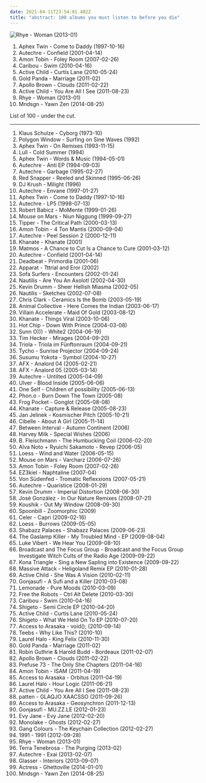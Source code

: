 ```yaml
---
date: 2021-04-11T23:54:01.402Z
title: "abstract: 100 albums you must listen to before you die"
---
```

![Rhye - Woman (2013-01)](http://coverartarchive.org/release/7dfd5c40-ee28-4fda-8369-fe3748f75930/3612285293-500.jpg "Rhye - Woman (2013-01)")
<ol class="albums">
<li data-cover="http://coverartarchive.org/release/32ad4a8c-cd44-3637-ac39-3479d7be8fb2/19702223299-500.jpg" data-tags="electronic, idm" role="button">Aphex Twin - Come to Daddy (1997-10-16)</li>
<li data-cover="http://coverartarchive.org/release/5c83d579-c302-30fa-93c5-1a2c7144bd3a/7890623689-500.jpg" data-tags="idm" role="button">Autechre - Confield (2001-04-14)</li>
<li data-cover="http://coverartarchive.org/release/7c42d81f-3a18-4739-94d9-af5eb66accbb/11240077077-500.jpg" data-tags="electronic, idm" role="button">Amon Tobin - Foley Room (2007-02-26)</li>
<li data-cover="http://coverartarchive.org/release/0c727a84-e19b-3217-b47c-2228c786d46a/4293703012-500.jpg" data-tags="electronic" role="button">Caribou - Swim (2010-04-16)</li>
<li data-cover="http://coverartarchive.org/release/f58ba780-ec15-4871-be75-5df97ce9cf2e/2215610398-500.jpg" data-tags="dream pop" role="button">Active Child - Curtis Lane (2010-05-24)</li>
<li data-cover="http://coverartarchive.org/release/8054d23b-6e8a-4be7-a368-39a501fff640/8156658475-500.jpg" data-tags="downtempo, abstract, idm, 12-inch" role="button">Gold Panda - Marriage (2011-02)</li>
<li data-cover="https://img.discogs.com/-rBcQNVsYrrZItU1YryFhNlChqA=/fit-in/600x600/filters:strip_icc():format(jpeg):mode_rgb():quality(90)/discogs-images/R-2750312-1324292189.jpeg.jpg" data-tags="hip-hop, instrumental, abstract, sample-based, producer" role="button">Apollo Brown - Clouds (2011-02-22)</li>
<li data-cover="http://coverartarchive.org/release/560d4328-550c-40af-a2fc-f2a2b10328b4/2215573326-500.jpg" data-tags="ambient, dream pop" role="button">Active Child - You Are All I See (2011-08-23)</li>
<li data-cover="http://coverartarchive.org/release/7dfd5c40-ee28-4fda-8369-fe3748f75930/3612285293-500.jpg" data-tags="soul, sophisti-pop" role="button">Rhye - Woman (2013-01)</li>
<li data-cover="http://coverartarchive.org/release/42eb4094-7a11-40ad-9f80-247f1842d990/8197604177-500.jpg" data-tags="electronic, instrumental, experimental, abstract" role="button">Mndsgn - Yawn Zen (2014-08-25)</li>
</ol>
List of 100 - under the cut.
<!-- more -->

_________________

<ol class="albums">
<li data-cover="http://coverartarchive.org/release/15260e46-6f48-4a9a-9386-73fafac0c756/13503543907-500.jpg" data-tags="space music, progressive electronic" role="button">
Klaus Schulze - Cyborg (1973-10)
</li>
<li data-cover="http://coverartarchive.org/release/2b20bd11-00d2-4800-baa0-d2eb05486f09/6937494644-500.jpg" data-tags="idm" role="button">
Polygon Window - Surfing on Sine Waves (1992)
</li>
<li data-cover="http://coverartarchive.org/release/63b5e482-c5a4-4b71-9353-85066a900b01/2575550161-500.jpg" data-tags="electronic, ambient, experimental, abstract, idm, 4 star" role="button">
Aphex Twin - On Remixes (1993-11-15)
</li>
<li data-cover="https://img.discogs.com/7TfpnqFue5Kds4c7R1eiylal8Xs=/fit-in/400x400/filters:strip_icc():format(jpeg):mode_rgb():quality(90)/discogs-images/R-83776-1122334298.jpg.jpg" data-tags="ambient, intelligent ambient" role="button">
Lull - Cold Summer (1994)
</li>
<li data-cover="http://coverartarchive.org/release/862290d3-b4cf-4b76-9b78-9395fb284996/1558432335-500.jpg" data-tags="ambient, abstract, idm" role="button">
Aphex Twin - Words & Music (1994-05-01)
</li>
<li data-cover="http://coverartarchive.org/release/62a9a8a4-f5fa-4d40-bcdd-25b243f133e7/2499675510-500.jpg" data-tags="idm" role="button">
Autechre - Anti EP (1994-09-03)
</li>
<li data-cover="http://coverartarchive.org/release/49e04615-eb8d-3a81-af8e-402496a33d19/4819179308-500.jpg" data-tags="idm, electronic, ambient" role="button">
Autechre - Garbage (1995-02-27)
</li>
<li data-cover="http://coverartarchive.org/release/0d339f10-ad00-43b1-a113-579481e9c33f/863426134-500.jpg" data-tags="trip-hop, acid jazz" role="button">
Red Snapper - Reeled and Skinned (1995-06-26)
</li>
<li data-cover="http://coverartarchive.org/release/610f72fa-ff57-3414-b390-5852f2a6a397/27376932322-500.jpg" data-tags="electronic, trip-hop, chilled" role="button">
DJ Krush - Milight (1996)
</li>
<li data-cover="http://coverartarchive.org/release/a6791dbb-27f8-4f11-86bd-fa1ac3f0d654/21201572275-500.jpg" data-tags="idm" role="button">
Autechre - Envane (1997-01-27)
</li>
<li data-cover="http://coverartarchive.org/release/32ad4a8c-cd44-3637-ac39-3479d7be8fb2/19702223299-500.jpg" data-tags="electronic, idm" role="button">
Aphex Twin - Come to Daddy (1997-10-16)
</li>
<li data-cover="https://img.discogs.com/0oIYINpXweVGwt6dcz9KtgWweoQ=/fit-in/600x588/filters:strip_icc():format(jpeg):mode_rgb():quality(90)/discogs-images/R-30811-1491675470-7519.jpeg.jpg" data-tags="idm" role="button">
Autechre - LP5 (1998-07-13)
</li>
<li data-cover="https://img.discogs.com/kg4Z43R2wWKYTiui0d22XDW8vLk=/fit-in/600x600/filters:strip_icc():format(jpeg):mode_rgb():quality(90)/discogs-images/R-4704392-1372796386-2433.jpeg.jpg" data-tags="acid" role="button">
Robert Babicz - MoMente (1999-01-26)
</li>
<li data-cover="http://coverartarchive.org/release/c5ee2ef0-dad9-4e50-9036-ee822e63f3bb/23411044264-500.jpg" data-tags="electronic, experimental, idm" role="button">
Mouse on Mars - Niun Niggung (1999-09-27)
</li>
<li data-cover="https://img.discogs.com/jHG4_pT0CpjqoRpRQPQwn_GiuhA=/fit-in/600x600/filters:strip_icc():format(jpeg):mode_rgb():quality(90)/discogs-images/R-5906-1334943576.jpeg.jpg" data-tags="idm" role="button">
Tipper - The Critical Path (2000-03-13)
</li>
<li data-cover="https://img.discogs.com/dW_Wzcb8oAu5sbFhJVRQAT2NS_Q=/fit-in/600x542/filters:strip_icc():format(jpeg):mode_rgb():quality(90)/discogs-images/R-2320295-1276702795.jpeg.jpg" data-tags="electronic" role="button">
Amon Tobin - 4 Ton Mantis (2000-09-04)
</li>
<li data-cover="http://coverartarchive.org/release/b40e6b9c-762f-4dab-948d-e9851562862e/7786774956-500.jpg" data-tags="idm" role="button">
Autechre - Peel Session 2 (2000-12-11)
</li>
<li data-cover="http://coverartarchive.org/release/918ce11f-a9fb-4d3c-be10-c0b55e510145/11462273056-500.jpg" data-tags="doom metal, drone metal" role="button">
Khanate - Khanate (2001)
</li>
<li data-cover="https://img.discogs.com/HxLLtLVQjDkOkQqaQ3-pvs4cDm4=/fit-in/600x596/filters:strip_icc():format(jpeg):mode_rgb():quality(90)/discogs-images/R-1381-1265640115.jpeg.jpg" data-tags="idm, avantgardener" role="button">
Matmos - A Chance to Cut Is a Chance to Cure (2001-03-12)
</li>
<li data-cover="http://coverartarchive.org/release/5c83d579-c302-30fa-93c5-1a2c7144bd3a/7890623689-500.jpg" data-tags="idm" role="button">
Autechre - Confield (2001-04-14)
</li>
<li data-cover="http://coverartarchive.org/release/f7d7e7d5-cb55-4353-a783-8b2288cfb57f/15210139515-500.jpg" data-tags="abstract, basic channel, 2 s34rch, n01s3 n k00l, maj minimal" role="button">
Deadbeat - Primordia (2001-06)
</li>
<li data-cover="https://img.discogs.com/pz3MKb3v7arxcp2liOAPxihu670=/fit-in/250x252/filters:strip_icc():format(jpeg):mode_rgb():quality(90)/discogs-images/R-71087-001.jpg.jpg" data-tags="idm" role="button">
Apparat - Tttrial and Eror (2002)
</li>
<li data-cover="http://coverartarchive.org/release/83b25612-55c6-4cbf-8a38-60fc7189a84b/1837881315-500.jpg" data-tags="trip-hop" role="button">
Sofa Surfers - Encounters (2002-01-24)
</li>
<li data-cover="https://img.discogs.com/oZqeXLny9lgjoJTfz1n20ZjFRQE=/fit-in/382x382/filters:strip_icc():format(jpeg):mode_rgb():quality(90)/discogs-images/R-34192-1322113511.jpeg.jpg" data-tags="hip-hop, idm, glitch" role="button">
Nautilis - Are You An Axolotl (2002-04-30)
</li>
<li data-cover="https://img.discogs.com/tTKSxMChoQDLkGrfAZQODn0aV1o=/fit-in/600x450/filters:strip_icc():format(jpeg):mode_rgb():quality(90)/discogs-images/R-7373659-1440089150-7014.jpeg.jpg" data-tags="noise, drone, emd" role="button">
Kevin Drumm - Sheer Hellish Miasma (2002-05)
</li>
<li data-cover="http://coverartarchive.org/release/8ab0baae-56fb-46fb-952b-edf66b20f136/8390006441-500.jpg" data-tags="hip hop, downtempo, abstract, idm, glitch" role="button">
Nautilis - Sketches (2002-07-08)
</li>
<li data-cover="http://coverartarchive.org/release/61883ef6-8cd3-45e7-8642-98d7c0903a8e/16161920553-500.jpg" data-tags="idm" role="button">
Chris Clark - Ceramics Is the Bomb (2003-05-19)
</li>
<li data-cover="http://coverartarchive.org/release/0afd8fd7-88b3-3711-ab11-82aa194efccc/26369390980-500.jpg" data-tags="experimental" role="button">
Animal Collective - Here Comes the Indian (2003-06-17)
</li>
<li data-cover="http://coverartarchive.org/release/442059c2-4c1c-4c6c-acb5-06803e4827c1/5375814140-500.jpg" data-tags="hip-hop, abstract" role="button">
Villain Accelerate - Maid Of Gold (2003-08-12)
</li>
<li data-cover="http://coverartarchive.org/release/5fcd1034-917b-4218-808a-7404fa52d1ad/4523575650-500.jpg" data-tags="doom metal, drone, drone doom" role="button">
Khanate - Things Viral (2003-10-06)
</li>
<li data-cover="http://coverartarchive.org/release/3967f39d-ed10-4674-9dba-3f571c22f326/11640462703-500.jpg" data-tags="downtempo, abstract, primary, weird conceptual art music, playlist:atwork" role="button">
Hot Chip - Down With Prince (2004-03-08)
</li>
<li data-cover="http://coverartarchive.org/release/6a291bd0-cc9d-41b8-899b-b1519b0b5034/21797764256-500.jpg" data-tags="drone, drone metal" role="button">
Sunn O))) - White2 (2004-06-19)
</li>
<li data-cover="http://coverartarchive.org/release/08bdfc62-6113-4db3-9b08-a2b2f2f8ccf6/16162049576-500.jpg" data-tags="ambient" role="button">
Tim Hecker - Mirages (2004-09-20)
</li>
<li data-cover="http://coverartarchive.org/release/49f883d8-a198-4d6c-8659-1361a9662f1a/10886117396-500.jpg" data-tags="electronic, ambient, downtempo, abstract" role="button">
Triola - Triola im Fünftonraum (2004-09-21)
</li>
<li data-cover="http://coverartarchive.org/release/dde87d49-f100-40dc-bec3-8006175ab230/3404861634-500.jpg" data-tags="electronic" role="button">
Tycho - Sunrise Projector (2004-09-24)
</li>
<li data-cover="http://coverartarchive.org/release/93a44aca-703f-3562-a14a-38db2b5395c3/4601909112-500.jpg" data-tags="electronica, ambient" role="button">
Susumu Yokota - Symbol (2004-10-27)
</li>
<li data-cover="http://coverartarchive.org/release/2cf5a0b2-7a1d-4200-9bee-dc3c322f1695/10373763422-500.jpg" data-tags="electronic" role="button">
AFX - Analord 04 (2005-02-21)
</li>
<li data-cover="http://coverartarchive.org/release/3c6b8279-a59b-40a5-a607-ad5dc1a684d0/10373912964-500.jpg" data-tags="electronic, acid, idm" role="button">
AFX - Analord 05 (2005-03-14)
</li>
<li data-cover="http://coverartarchive.org/release/c5af15a6-a463-455d-9308-910b1f5b99f1/1990842142-500.jpg" data-tags="idm" role="button">
Autechre - Untilted (2005-04-09)
</li>
<li data-cover="http://coverartarchive.org/release/1827a150-50d3-322f-88e8-23855fd9cd3b/21285140194-500.jpg" data-tags="experimental, electronic, avant-garde" role="button">
Ulver - Blood Inside (2005-06-06)
</li>
<li data-cover="http://coverartarchive.org/release/b7b050f6-1a17-4896-9f7c-7ee593739423/4523666954-500.jpg" data-tags="ninja tune" role="button">
One Self - Children of possibility (2005-06-13)
</li>
<li data-cover="https://img.discogs.com/e_cv0ADXxZfRuqp-MinyI21UhG0=/fit-in/170x170/filters:strip_icc():format(jpeg):mode_rgb():quality(90)/discogs-images/R-574833-1133353697.gif.jpg" data-tags="techno, abstract" role="button">
Phon.o - Burn Down The Town (2005-08)
</li>
<li data-cover="https://img.discogs.com/5VjvW0tBCkQLvQT0rNbclNo_v-s=/fit-in/600x595/filters:strip_icc():format(jpeg):mode_rgb():quality(90)/discogs-images/R-494814-1306269642.jpeg.jpg" data-tags="glitch" role="button">
Frog Pocket - Gonglot (2005-08-08)
</li>
<li data-cover="https://img.discogs.com/ImpV3xoHQYFhtHT5z2mZaf3fI0s=/fit-in/600x531/filters:strip_icc():format(jpeg):mode_rgb():quality(90)/discogs-images/R-507139-1168299383.jpeg.jpg" data-tags="doom metal, drone doom" role="button">
Khanate - Capture & Release (2005-08-23)
</li>
<li data-cover="http://coverartarchive.org/release/56050724-56fd-4aa2-b730-58681884106c/8112898445-500.jpg" data-tags="electronica, emusic" role="button">
Jan Jelinek - Kosmischer Pitch (2005-10-21)
</li>
<li data-cover="https://img.discogs.com/fi08sU6xK-8H88EoR2ih0qltax8=/fit-in/396x354/filters:strip_icc():format(jpeg):mode_rgb():quality(90)/discogs-images/R-531442-1145349374.jpeg.jpg" data-tags="vocal, female, chill, abstract, spiotr, lubi sie" role="button">
Cibelle - About A Girl (2005-11-14)
</li>
<li data-cover="http://coverartarchive.org/release/d8ea618e-b7f2-4c6c-a2f6-160bf2338d57/11939232825-500.jpg" data-tags="ambient" role="button">
Between Interval - Autumn Continent (2006)
</li>
<li data-cover="https://img.discogs.com/Xjt1RJm1XjVW82Lp9qAgwoDm-FI=/fit-in/600x584/filters:strip_icc():format(jpeg):mode_rgb():quality(90)/discogs-images/R-2566383-1536756023-2623.jpeg.jpg" data-tags="experimental, doom metal, abstract, sludge metal" role="button">
Harvey Milk - Special Wishes (2006)
</li>
<li data-cover="http://coverartarchive.org/release/77b77c76-1b2d-41e9-bde0-b8d4ef6ec593/3646110240-500.jpg" data-tags="electronic" role="button">
B. Fleischmann - The Humbucking Coil (2006-02-20)
</li>
<li data-cover="http://coverartarchive.org/release/3f45b308-e7ae-4c50-83a1-6816f72b3753/21243800624-500.jpg" data-tags="raster-noton, experimental, piano" role="button">
Alva Noto + Ryuichi Sakamoto - Revep (2006-05)
</li>
<li data-cover="http://coverartarchive.org/release/9aebde6d-9acf-475b-a0a5-dfca386e3c1f/26178431341-500.jpg" data-tags="ambient" role="button">
Loess - Wind and Water (2006-05-15)
</li>
<li data-cover="https://img.discogs.com/28gLKev_TwNejFuE-TiPaIhRMU4=/fit-in/600x532/filters:strip_icc():format(jpeg):mode_rgb():quality(90)/discogs-images/R-932399-1277418871.jpeg.jpg" data-tags="experimental" role="button">
Mouse on Mars - Varcharz (2006-07-26)
</li>
<li data-cover="http://coverartarchive.org/release/7c42d81f-3a18-4739-94d9-af5eb66accbb/11240077077-500.jpg" data-tags="electronic, idm" role="button">
Amon Tobin - Foley Room (2007-02-26)
</li>
<li data-cover="http://coverartarchive.org/release/6e9b4957-33eb-44c5-8745-71c3a7c9594a/8465355303-500.jpg" data-tags="modern classical" role="button">
EZ3kiel - Naphtaline (2007-04)
</li>
<li data-cover="https://via.placeholder.com/450" data-tags="electronic, rock, punk, electro, abstract, thrusting rock, grumpyit, my best discoveries, magic 111, iveldie best of 2007, 2007 favs, nancykitten all-time favourite albums, rewind 2007, jaarlijstje 2007, 2007 releases" role="button">
Von Südenfed - Tromatic Reflexxions (2007-05-21)
</li>
<li data-cover="http://coverartarchive.org/release/dd554851-acbd-31c8-8bf1-61a297e55fb7/3653298333-500.jpg" data-tags="idm" role="button">
Autechre - Quaristice (2008-01-29)
</li>
<li data-cover="https://img.discogs.com/SvX86epVgSVydmssg0hepRKni4Q=/fit-in/600x608/filters:strip_icc():format(jpeg):mode_rgb():quality(90)/discogs-images/R-9184789-1483716413-1993.jpeg.jpg" data-tags="noise, ambient, abstract, drone, 00s, hospital productions, isolationism" role="button">
Kevin Drumm - Imperial Distortion (2008-06-30)
</li>
<li data-cover="https://img.discogs.com/92-ofkI7_MQO7ACq_H-ijuOgfAE=/fit-in/600x560/filters:strip_icc():format(jpeg):mode_rgb():quality(90)/discogs-images/R-10205323-1493378759-4744.jpeg.jpg" data-tags="house, abstract, in our nature remixes" role="button">
José González - In Our Nature Remixes (2008-07-21)
</li>
<li data-cover="http://coverartarchive.org/release/c405a1a7-80f5-4ac2-a8ca-a4b2825ca47a/2327375489-500.jpg" data-tags="experimental, downtempo, abstract, lbm" role="button">
Koushik - Out My Window (2008-09-30)
</li>
<li data-cover="http://coverartarchive.org/release/11fbc7b3-aab1-401b-8652-378daf933e9b/5817155879-500.jpg" data-tags="experimental, abstract, idm, glitch, organic" role="button">
Spoonbill - Zoomorphic (2009)
</li>
<li data-cover="http://coverartarchive.org/release/e2ba09c2-f25e-430c-850a-002910f7a13f/3893908259-500.jpg" data-tags="ambient, drone" role="button">
Celer - Capri (2009-02-16)
</li>
<li data-cover="http://coverartarchive.org/release/54568ba1-e4ff-4b54-ba0d-fa1d38b25f2a/21573224261-500.jpg" data-tags="downtempo, abstract, idm" role="button">
Loess - Burrows (2009-05-05)
</li>
<li data-cover="http://coverartarchive.org/release/6da213e3-7ac0-4724-a932-469f1ba1465c/4777625217-500.jpg" data-tags="experimental, abstract, albumoftheday" role="button">
Shabazz Palaces - Shabazz Palaces (2009-06-23)
</li>
<li data-cover="https://img.discogs.com/eJpWhfhJA-8yqULBA0aaVdwTlx8=/fit-in/480x480/filters:strip_icc():format(jpeg):mode_rgb():quality(90)/discogs-images/R-1870616-1249523028.jpeg.jpg" data-tags="experimental, abstract, psychedelic rock" role="button">
The Gaslamp Killer - My Troubled Mind - EP (2009-08-04)
</li>
<li data-cover="http://coverartarchive.org/release/99b09d02-9cc9-3fed-8431-f162165a9371/6281423897-500.jpg" data-tags="electronic" role="button">
Luke Vibert - We Hear You (2009-08-10)
</li>
<li data-cover="http://coverartarchive.org/release/4d07d9de-68c4-4048-9c08-a4962fbd99f1/8017009685-500.jpg" data-tags="hauntology" role="button">
Broadcast and The Focus Group - Broadcast and the Focus Group Investigate Witch Cults of the Radio Age (2009-09-22)
</li>
<li data-cover="https://via.placeholder.com/450" data-tags="idm" role="button">
Kona Triangle - Sing a New Sapling into Existence (2009-09-22)
</li>
<li data-cover="https://img.discogs.com/6E5wHVVJ2ULtPn_BZXaYI3x9N7k=/fit-in/600x600/filters:strip_icc():format(jpeg):mode_rgb():quality(90)/discogs-images/R-2145008-1266439536.jpeg.jpg" data-tags="ambient, abstract, virgin" role="button">
Massive Attack - Heligoland Remix EP (2010-01-28)
</li>
<li data-cover="http://coverartarchive.org/release/366e9260-8db5-4646-95e2-6605408ba6dc/1570281996-500.jpg" data-tags="abstract" role="button">
Active Child - She Was A Vision (2010-02-11)
</li>
<li data-cover="https://img.discogs.com/w9cd3UpEjo7qVNa25W6pqdgEWns=/fit-in/315x317/filters:strip_icc():format(jpeg):mode_rgb():quality(90)/discogs-images/R-2171816-1268222661.jpeg.jpg" data-tags="experimental" role="button">
Gonjasufi - A Sufi and a Killer (2010-03-08)
</li>
<li data-cover="http://coverartarchive.org/release/88449c42-530d-4d5e-a5d0-9831e43cb64f/1086044272-500.jpg" data-tags="abstract, synth-pop, true panther sounds" role="button">
Lemonade - Pure Moods (2010-03-09)
</li>
<li data-cover="http://coverartarchive.org/release/c6164e1e-65c5-4734-90cb-7ed3aa5da962/6349917553-500.jpg" data-tags="glitch" role="button">
Free the Robots - Ctrl Alt Delete (2010-03-30)
</li>
<li data-cover="http://coverartarchive.org/release/0c727a84-e19b-3217-b47c-2228c786d46a/4293703012-500.jpg" data-tags="electronic" role="button">
Caribou - Swim (2010-04-16)
</li>
<li data-cover="http://coverartarchive.org/release/fc45fdd0-73f7-4044-a18a-8bdd1a7e7580/8156442702-500.jpg" data-tags="experimental, downtempo, abstract, idm" role="button">
Shigeto - Semi Circle EP (2010-04-20)
</li>
<li data-cover="http://coverartarchive.org/release/f58ba780-ec15-4871-be75-5df97ce9cf2e/2215610398-500.jpg" data-tags="dream pop" role="button">
Active Child - Curtis Lane (2010-05-24)
</li>
<li data-cover="http://coverartarchive.org/release/59a9e7f8-2afb-4fdc-ae98-c803e6d91764/2454948533-500.jpg" data-tags="experimental, abstract, idm" role="button">
Shigeto - What We Held On To EP (2010-07-20)
</li>
<li data-cover="http://coverartarchive.org/release/cf973c86-01fe-4293-a843-a1ed29c38297/23987782384-500.jpg" data-tags="electronic, idm, glitch" role="button">
Access to Arasaka - void(); (2010-09-14)
</li>
<li data-cover="https://img.discogs.com/3GGGMSIxG-Usq3EOpV9WGZNIBnw=/fit-in/333x333/filters:strip_icc():format(jpeg):mode_rgb():quality(90)/discogs-images/R-2581028-1296524090.jpeg.jpg" data-tags="experimental, downtempo, abstract" role="button">
Teebs - Why Like This? (2010-10)
</li>
<li data-cover="https://img.discogs.com/aUrgLxIHY9fkjIO8m4LghC4z0_I=/fit-in/600x603/filters:strip_icc():format(jpeg):mode_rgb():quality(90)/discogs-images/R-2531250-1293487636.jpeg.jpg" data-tags="experimental, abstract, chillwave, synth-pop, witch house, glo-fi, witch chill, newbreed, chill witch, 2010 faves" role="button">
Laurel Halo - King Felix (2010-11-30)
</li>
<li data-cover="http://coverartarchive.org/release/8054d23b-6e8a-4be7-a368-39a501fff640/8156658475-500.jpg" data-tags="downtempo, abstract, idm, 12-inch" role="button">
Gold Panda - Marriage (2011-02)
</li>
<li data-cover="http://coverartarchive.org/release/5e4ea0e9-cd33-40ea-91b3-01f94f4cc5b2/4145527799-500.jpg" data-tags="ambient, piano, minimal, abstract, minimalism, cities, bordeaux, more than just music" role="button">
Robin Guthrie & Harold Budd - Bordeaux (2011-02-07)
</li>
<li data-cover="https://img.discogs.com/-rBcQNVsYrrZItU1YryFhNlChqA=/fit-in/600x600/filters:strip_icc():format(jpeg):mode_rgb():quality(90)/discogs-images/R-2750312-1324292189.jpeg.jpg" data-tags="hip-hop, instrumental, abstract, sample-based, producer" role="button">
Apollo Brown - Clouds (2011-02-22)
</li>
<li data-cover="http://coverartarchive.org/release/64d054ce-1017-4926-81b9-28c5c6bdc04e/3972852172-500.jpg" data-tags="experimental, downtempo, abstract" role="button">
Prefuse 73 - The Only She Chapters (2011-04-16)
</li>
<li data-cover="http://coverartarchive.org/release/d3264e30-5a8f-4522-a8e3-41afa62846fd/7923895295-500.jpg" data-tags="experimental, electronic, dubstep" role="button">
Amon Tobin - ISAM (2011-04-19)
</li>
<li data-cover="http://coverartarchive.org/release/f966921b-2c48-4536-8a5f-1da93ba26899/11610720766-500.jpg" data-tags="ambient, abstract, idm" role="button">
Access to Arasaka - Orbitus (2011-04-19)
</li>
<li data-cover="https://img.discogs.com/jrubs1Q_CKq2oMuZSNEBxJ00P0o=/fit-in/600x601/filters:strip_icc():format(jpeg):mode_rgb():quality(90)/discogs-images/R-2940670-1310750434.jpeg.jpg" data-tags="chillout, ambient, experimental, abstract, idm, breakbeat, ritual ambient, synth-pop, ambient house, worldbeat, hippos in tanks, abstract house, industrial house, tribal idm" role="button">
Laurel Halo - Hour Logic (2011-06-21)
</li>
<li data-cover="http://coverartarchive.org/release/560d4328-550c-40af-a2fc-f2a2b10328b4/2215573326-500.jpg" data-tags="ambient, dream pop" role="button">
Active Child - You Are All I See (2011-08-23)
</li>
<li data-cover="http://coverartarchive.org/release/979b9002-9958-4ced-8b54-751f981219ca/13184821312-500.jpg" data-tags="techno, abstract, idm, uk garage" role="button">
patten - GLAQJO XAACSSO (2011-09-26)
</li>
<li data-cover="http://coverartarchive.org/release/3b7ba911-b543-4258-b367-fa0fb4efa3f9/9140404757-500.jpg" data-tags="ambient, abstract, idm, space" role="button">
Access to Arasaka - Geosynchron (2011-12-13)
</li>
<li data-cover="http://coverartarchive.org/release/a8e673c3-000b-4a94-bd52-55ae8b956970/894783668-500.jpg" data-tags="10s" role="button">
Gonjasufi - MU.ZZ.LE (2012-01-23)
</li>
<li data-cover="http://coverartarchive.org/release/1fb204aa-5aec-4513-bd21-3b8f0b3d5a3a/2545937824-500.jpg" data-tags="dubstep, abstract" role="button">
Evy Jane - Evy Jane (2012-02-20)
</li>
<li data-cover="http://coverartarchive.org/release/17b32be4-2f9b-428c-8dc5-3519ed7b3f9b/988923274-500.jpg" data-tags="ambient" role="button">
Monolake - Ghosts (2012-02-27)
</li>
<li data-cover="http://coverartarchive.org/release/b7f0b7b1-f233-4712-a47d-93f465ecdb2b/6223595096-500.jpg" data-tags="downtempo" role="button">
Gang Colours - The Keychain Collection (2012-02-27)
</li>
<li data-cover="https://img.discogs.com/AQUGHiAnQWkfnjQLeRN0-zq_wiM=/fit-in/395x247/filters:strip_icc():format(jpeg):mode_rgb():quality(90)/discogs-images/R-2828222-1302871825.jpeg.jpg" data-tags="ambient, experimental, abstract, 10s, 2012 releases, tag for albums" role="button">
1991 - 1991 (2012-09-28)
</li>
<li data-cover="http://coverartarchive.org/release/7dfd5c40-ee28-4fda-8369-fe3748f75930/3612285293-500.jpg" data-tags="soul, sophisti-pop" role="button">
Rhye - Woman (2013-01)
</li>
<li data-cover="http://coverartarchive.org/release/6d896c48-f27b-4e73-8ecb-c17bbbe30638/4877036248-500.jpg" data-tags="black metal, avant-garde metal" role="button">
Terra Tenebrosa - The Purging (2013-02)
</li>
<li data-cover="https://img.discogs.com/E6Y-5DkttPPcqUxEB8hFPRtNjcQ=/fit-in/600x597/filters:strip_icc():format(jpeg):mode_rgb():quality(90)/discogs-images/R-1054051-1276778144.jpeg.jpg" data-tags="idm" role="button">
Autechre - Exai (2013-02-07)
</li>
<li data-cover="http://coverartarchive.org/release/9f4da5ab-b91f-4e39-8d23-dd22983458fb/5661104842-500.jpg" data-tags="electronic, experimental" role="button">
Glasser - Interiors (2013-09-07)
</li>
<li data-cover="http://coverartarchive.org/release/517341f6-7289-4817-be47-a81eea4d54f1/6401015519-500.jpg" data-tags="idm, electronic, ninja tune, vaporwave" role="button">
Actress - Ghettoville (2014-01-01)
</li>
<li data-cover="http://coverartarchive.org/release/42eb4094-7a11-40ad-9f80-247f1842d990/8197604177-500.jpg" data-tags="electronic, instrumental, experimental, abstract" role="button">
Mndsgn - Yawn Zen (2014-08-25)
</li>
</ol>